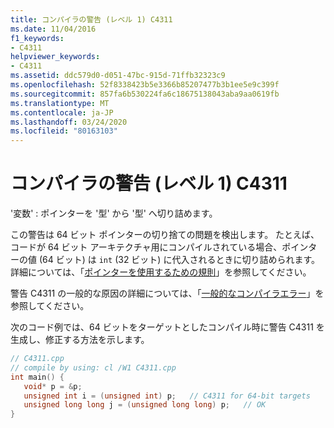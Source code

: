 ```yaml
---
title: コンパイラの警告 (レベル 1) C4311
ms.date: 11/04/2016
f1_keywords:
- C4311
helpviewer_keywords:
- C4311
ms.assetid: ddc579d0-d051-47bc-915d-71ffb32323c9
ms.openlocfilehash: 52f8338423b5e3366b85207477b3b1ee5e9c399f
ms.sourcegitcommit: 857fa6b530224fa6c18675138043aba9aa0619fb
ms.translationtype: MT
ms.contentlocale: ja-JP
ms.lasthandoff: 03/24/2020
ms.locfileid: "80163103"
---
```

# <a name="compiler-warning-level-1-c4311"></a>コンパイラの警告 (レベル 1) C4311

'変数' : ポインターを '型' から '型' へ切り詰めます。

この警告は 64 ビット ポインターの切り捨ての問題を検出します。 たとえば、コードが 64 ビット アーキテクチャ用にコンパイルされている場合、ポインターの値 (64 ビット) は `int` (32 ビット) に代入されるときに切り詰められます。 詳細については、「[ポインターを使用するための規則](/windows/win32/WinProg64/rules-for-using-pointers)」を参照してください。

警告 C4311 の一般的な原因の詳細については、「[一般的なコンパイラエラー](/windows/win32/WinProg64/common-compiler-errors)」を参照してください。

次のコード例では、64 ビットをターゲットとしたコンパイル時に警告 C4311 を生成し、修正する方法を示します。

```cpp
// C4311.cpp
// compile by using: cl /W1 C4311.cpp
int main() {
   void* p = &p;
   unsigned int i = (unsigned int) p;   // C4311 for 64-bit targets
   unsigned long long j = (unsigned long long) p;   // OK
}
```
